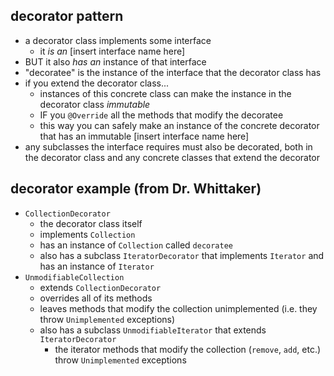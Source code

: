 ## decorator pattern
- a decorator class implements some interface
    - it _is an_ [insert interface name here]
- BUT it also _has an_ instance of that interface
- "decoratee" is the instance of the interface that the decorator class has
- if you extend the decorator class...
    - instances of this concrete class can make the instance in the decorator class _immutable_
    - IF you `@Override` all the methods that modify the decoratee
    - this way you can safely make an instance of the concrete decorator that has an immutable [insert interface name here]
- any subclasses the interface requires must also be decorated, both in the decorator class and any concrete classes that extend the decorator

## decorator example (from Dr. Whittaker)
- `CollectionDecorator`
    - the decorator class itself
    - implements `Collection`
    - has an instance of `Collection` called `decoratee`
    - also has a subclass `IteratorDecorator` that implements `Iterator` and has an instance of `Iterator`
- `UnmodifiableCollection`
    - extends `CollectionDecorator`
    - overrides all of its methods
    - leaves methods that modify the collection unimplemented (i.e. they throw `Unimplemented` exceptions)
    - also has a subclass `UnmodifiableIterator` that extends `IteratorDecorator`
        - the iterator methods that modify the collection (`remove`, `add`, etc.) throw `Unimplemented` exceptions

